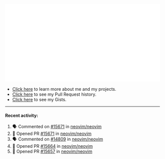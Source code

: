 ![My GitHub Metrics](https://raw.githubusercontent.com/seandewar/seandewar/master/github-metrics.svg)

- [Click here](https://seandewar.github.io/) to learn more about me and my projects.
- [Click here](https://github.com/search?p=1&q=author%3Aseandewar+is%3Apr) to see my Pull Request history.
- [Click here](https://gist.github.com/seandewar) to see my Gists.

---

#### Recent activity:

<!--START_SECTION:activity-->
1. 🗣 Commented on [#15671](https://github.com/neovim/neovim/issues/15671) in [neovim/neovim](https://github.com/neovim/neovim)
2. 💪 Opened PR [#15671](https://github.com/neovim/neovim/pull/15671) in [neovim/neovim](https://github.com/neovim/neovim)
3. 🗣 Commented on [#14809](https://github.com/neovim/neovim/issues/14809) in [neovim/neovim](https://github.com/neovim/neovim)
4. 💪 Opened PR [#15664](https://github.com/neovim/neovim/pull/15664) in [neovim/neovim](https://github.com/neovim/neovim)
5. 💪 Opened PR [#15657](https://github.com/neovim/neovim/pull/15657) in [neovim/neovim](https://github.com/neovim/neovim)
<!--END_SECTION:activity-->
